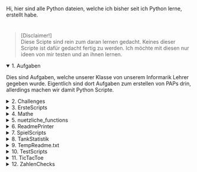 Hi, hier sind alle Python dateien, welche ich bisher seit ich Python lerne, erstellt habe.  
#  

> [Disclaimer!]  
> Diese Scipte sind rein zum daran lernen gedacht. Keines dieser Scripte ist dafür gedacht fertig zu werden. Ich möchte mit diesen nur ideen von mir testen und an ihnen lernen.


<details open>
  <summary>1. Aufgaben</summary>

  Dies sind Aufgaben, welche unserer Klasse von unserem Informarik Lehrer gegeben wurde. Eigentlich sind dort Aufgaben zum erstellen von PAPs drin, allerdings machen wir damit Python Scripte.

</details>


<details>
  <summary>2. Challenges</summary>

  Das sind ein paar Challenges von der Website "https://www.codecademy.com/resources/blog/advanced-python-code-challenges/". Ich habe von den zehn zwei gemacht, welche ich interessant fand.

</details>


<details>
  <summary>3. ErsteScripts</summary>

  Das sind die ersten paar Scripte welche ich in Python geschrieben habe. Sie basieren auf der ersten Aufgabe, welche wir von unserem Lehrer zu Programmieren mit Python erhalten haben und wenn mit langweilig war, habe ich dieses Script immer ein wenig erweitert.

</details>


<details>
  <summary>4. Mathe</summary>

  Dort ist bisher nur ein Script drin. In diesen Ordner kommen Scripte welche ich quasi für Mathe Programmiere.

</details>


<details>
  <summary>5. nuetzliche_functions</summary>

  Hier habe ich ein paar nützliche Funktionen hineingeschrieben, welche ich immer mal wieder benutze oder vielleich benutzen könnte.

</details>


<details>
  <summary>6. ReadmePrinter</summary>

  Dort ist das Script drin, mit welchem ich es ein wenig Automatisiert habe die README.md zu schreiben.

</details>


<details>
  <summary>7. SpielScripts</summary>

  Hier habe ich ein paar kleine spielereien drin, welche ich mir über die, wenn auch kleine, Zeit überlegt habe.

</details>


<details>
  <summary>8. TankStatistik</summary>

  Da habe ich mal versucht ein Script zu schreiben, mit welchem ich meine Tank ausgaben im blick halten kann. Da ich jedoch sehr oft vergessen habe mit die Daten wie Zweitpunkt, gefahrene distanz und Preis aufzuschreiben, konnte ich das Projekt ziemlich schnell nicht mehr weiter führen. Ich habe aber dadurch ein bisschen den umgang mit JSON Dateien gelernt.

</details>


<details>
  <summary>9. TempReadme.txt</summary>
</details>


<details>
  <summary>10. TestScripts</summary>

  Hier sind allerlei Scripte drin, mit welchen ich alles mögliche getestet habe. Sogar wie Python auf durch 0 Teilen reagiert. Und auch 3 Scripte, mit welchen ich, wärend ich etwas Programmiere, zeitgleich funktionen oder anderweitiges testen kann.

</details>


<details>
  <summary>11. TicTacToe</summary>

  Dies ist mein 2. Projekt mit pygame. Mein Anspruch war, ein Spielbares TicTacToe zu coden.

</details>


<details>
  <summary>12. ZahlenChecks</summary>

  Hier sind ein paar Scripte, mit welchen man testen kann, ob die eingegeben Zahl, zur jeweiligen Gruppe zählt.

</details>
